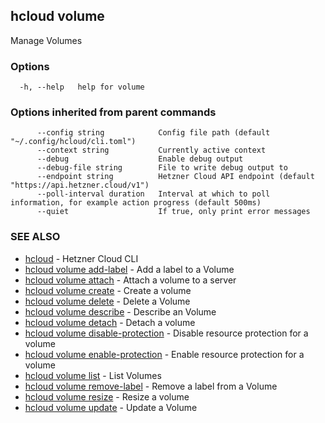 ## hcloud volume

Manage Volumes

### Options

```
  -h, --help   help for volume
```

### Options inherited from parent commands

```
      --config string            Config file path (default "~/.config/hcloud/cli.toml")
      --context string           Currently active context
      --debug                    Enable debug output
      --debug-file string        File to write debug output to
      --endpoint string          Hetzner Cloud API endpoint (default "https://api.hetzner.cloud/v1")
      --poll-interval duration   Interval at which to poll information, for example action progress (default 500ms)
      --quiet                    If true, only print error messages
```

### SEE ALSO

* [hcloud](hcloud.md)	 - Hetzner Cloud CLI
* [hcloud volume add-label](hcloud_volume_add-label.md)	 - Add a label to a Volume
* [hcloud volume attach](hcloud_volume_attach.md)	 - Attach a volume to a server
* [hcloud volume create](hcloud_volume_create.md)	 - Create a volume
* [hcloud volume delete](hcloud_volume_delete.md)	 - Delete a Volume
* [hcloud volume describe](hcloud_volume_describe.md)	 - Describe an Volume
* [hcloud volume detach](hcloud_volume_detach.md)	 - Detach a volume
* [hcloud volume disable-protection](hcloud_volume_disable-protection.md)	 - Disable resource protection for a volume
* [hcloud volume enable-protection](hcloud_volume_enable-protection.md)	 - Enable resource protection for a volume
* [hcloud volume list](hcloud_volume_list.md)	 - List Volumes
* [hcloud volume remove-label](hcloud_volume_remove-label.md)	 - Remove a label from a Volume
* [hcloud volume resize](hcloud_volume_resize.md)	 - Resize a volume
* [hcloud volume update](hcloud_volume_update.md)	 - Update a Volume

